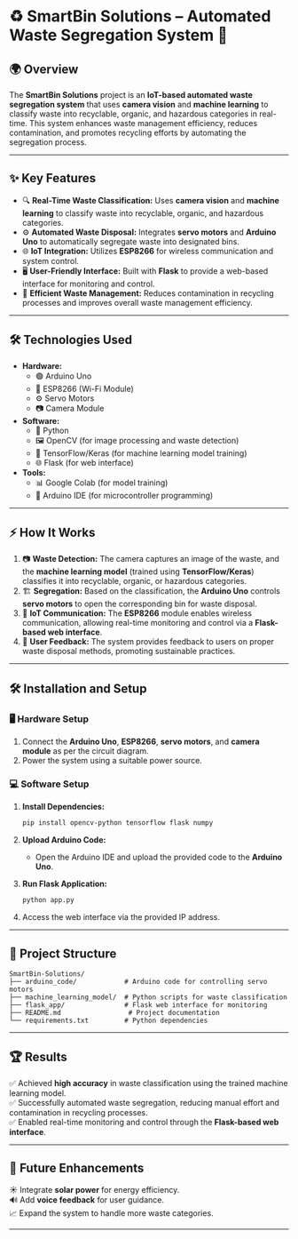 # **♻️ SmartBin Solutions – Automated Waste Segregation System** 🚀

## **🌍 Overview**
The **SmartBin Solutions** project is an **IoT-based automated waste segregation system** that uses **camera vision** and **machine learning** to classify waste into recyclable, organic, and hazardous categories in real-time. This system enhances waste management efficiency, reduces contamination, and promotes recycling efforts by automating the segregation process.

---

## **✨ Key Features**
- 🔍 **Real-Time Waste Classification:** Uses **camera vision** and **machine learning** to classify waste into recyclable, organic, and hazardous categories.  
- ⚙️ **Automated Waste Disposal:** Integrates **servo motors** and **Arduino Uno** to automatically segregate waste into designated bins.  
- 🌐 **IoT Integration:** Utilizes **ESP8266** for wireless communication and system control.  
- 🖥️ **User-Friendly Interface:** Built with **Flask** to provide a web-based interface for monitoring and control.  
- 🔄 **Efficient Waste Management:** Reduces contamination in recycling processes and improves overall waste management efficiency.  

---

## **🛠 Technologies Used**
- **Hardware:**  
  - 🟢 Arduino Uno  
  - 📡 ESP8266 (Wi-Fi Module)  
  - ⚙️ Servo Motors  
  - 📷 Camera Module  
- **Software:**  
  - 🐍 Python  
  - 🖼️ OpenCV (for image processing and waste detection)  
  - 🤖 TensorFlow/Keras (for machine learning model training)  
  - 🌐 Flask (for web interface)  
- **Tools:**  
  - 📊 Google Colab (for model training)  
  - 🔌 Arduino IDE (for microcontroller programming)  

---

## **⚡ How It Works**
1. 📷 **Waste Detection:** The camera captures an image of the waste, and the **machine learning model** (trained using **TensorFlow/Keras**) classifies it into recyclable, organic, or hazardous categories.  
2. 🏗️ **Segregation:** Based on the classification, the **Arduino Uno** controls **servo motors** to open the corresponding bin for waste disposal.  
3. 📡 **IoT Communication:** The **ESP8266** module enables wireless communication, allowing real-time monitoring and control via a **Flask-based web interface**.  
4. 📢 **User Feedback:** The system provides feedback to users on proper waste disposal methods, promoting sustainable practices.  

---

## **🛠 Installation and Setup**
### **🖥️ Hardware Setup**
1. Connect the **Arduino Uno**, **ESP8266**, **servo motors**, and **camera module** as per the circuit diagram.  
2. Power the system using a suitable power source.  

### **💻 Software Setup**
1. **Install Dependencies:**  
   ```bash
   pip install opencv-python tensorflow flask numpy
   ```

2. **Upload Arduino Code:**  
   - Open the Arduino IDE and upload the provided code to the **Arduino Uno**.  

3. **Run Flask Application:**  
   ```bash
   python app.py
   ```

4. Access the web interface via the provided IP address.  

---

## **📂 Project Structure**
```
SmartBin-Solutions/
├── arduino_code/            # Arduino code for controlling servo motors
├── machine_learning_model/  # Python scripts for waste classification
├── flask_app/               # Flask web interface for monitoring
├── README.md                 # Project documentation
└── requirements.txt         # Python dependencies
```

---

## **🏆 Results**
✅ Achieved **high accuracy** in waste classification using the trained machine learning model.  
✅ Successfully automated waste segregation, reducing manual effort and contamination in recycling processes.  
✅ Enabled real-time monitoring and control through the **Flask-based web interface**.  

---

## **🚀 Future Enhancements**
☀️ Integrate **solar power** for energy efficiency.  
🔊 Add **voice feedback** for user guidance.  
📈 Expand the system to handle more waste categories.  

---
